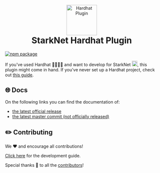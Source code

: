 <!-- logo / title -->
<p align="center" style="margin-bottom: 0px !important">
  <img width="100" src="https://user-images.githubusercontent.com/2848732/181497954-297848fb-4e9d-4bf0-91bd-c1c5da8ae10d.svg" alt="Hardhat Plugin" align="center">
</p>
<h1 align="center" style="margin-top: 0px !important">StarkNet Hardhat Plugin</h1>

[![npm package](https://img.shields.io/npm/v/@shardlabs/starknet-hardhat-plugin?color=blue)](https://www.npmjs.com/package/@shardlabs/starknet-hardhat-plugin)

If you've used Hardhat 👷‍♀️👷‍♂️ and want to develop for StarkNet <img src="https://starkware.co/wp-content/uploads/2021/07/Group-177.svg" alt="starknet" width="18"/>, this plugin might come in hand. If you've never set up a Hardhat project, check out [this guide](https://hardhat.org/tutorial/creating-a-new-hardhat-project.html).

## 🌐 Docs

On the following links you can find the documentation of:

-   [the latest official release](https://shard-labs.github.io/starknet-hardhat-plugin/)
-   [the latest master commit (not officially released)](https://github.com/Shard-Labs/starknet-hardhat-plugin/tree/master/www/docs/intro.md)

## ✏️ Contributing

We ❤️ and encourage all contributions!

[Click here](https://shard-labs.github.io/starknet-hardhat-plugin/docs/dev) for the development guide.

Special thanks 🙌 to all the [contributors](https://github.com/Shard-Labs/starknet-hardhat-plugin/graphs/contributors)!
